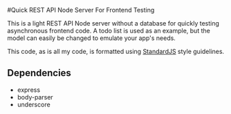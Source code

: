 #Quick REST API Node Server For Frontend Testing

This is a light REST API Node server without a database for quickly testing asynchronous frontend code. A todo list is used as an example, but the model can easily be changed to emulate your app's needs.

This code, as is all my code, is formatted using [StandardJS](https://github.com/feross/standard) style guidelines.

## Dependencies
* express
* body-parser
* underscore
